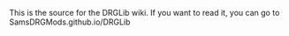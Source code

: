 This is the source for the DRGLib wiki. If you want to read it, you can go to SamsDRGMods.github.io/DRGLib
